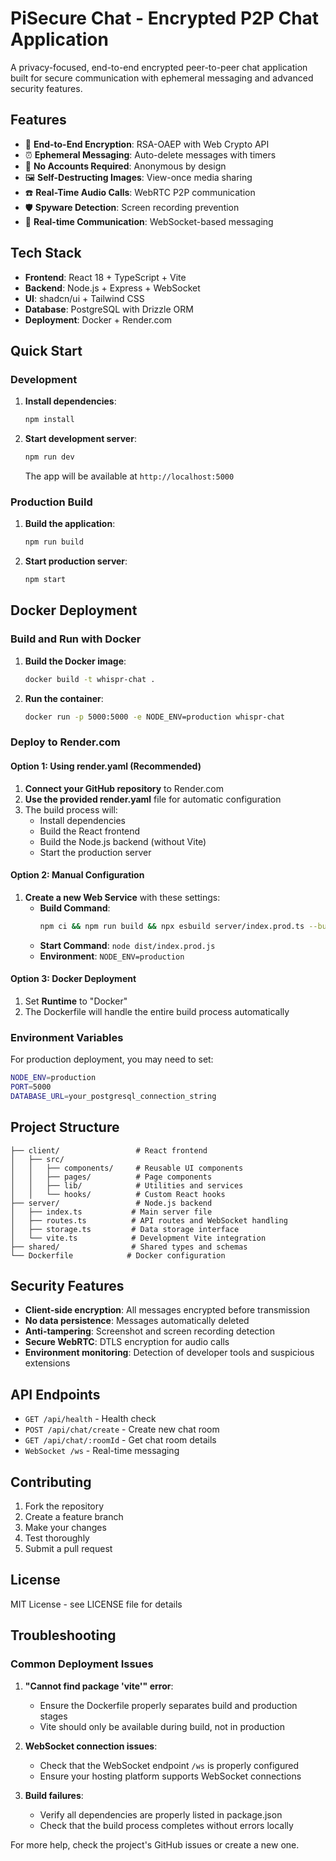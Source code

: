 # PiSecure Chat - Encrypted P2P Chat Application

A privacy-focused, end-to-end encrypted peer-to-peer chat application built for secure communication with ephemeral messaging and advanced security features.

## Features

- 🔐 **End-to-End Encryption**: RSA-OAEP with Web Crypto API
- ⏰ **Ephemeral Messaging**: Auto-delete messages with timers
- 👤 **No Accounts Required**: Anonymous by design
- 🖼️ **Self-Destructing Images**: View-once media sharing
- ☎️ **Real-Time Audio Calls**: WebRTC P2P communication
- 🛡️ **Spyware Detection**: Screen recording prevention
- 🔄 **Real-time Communication**: WebSocket-based messaging

## Tech Stack

- **Frontend**: React 18 + TypeScript + Vite
- **Backend**: Node.js + Express + WebSocket
- **UI**: shadcn/ui + Tailwind CSS
- **Database**: PostgreSQL with Drizzle ORM
- **Deployment**: Docker + Render.com

## Quick Start

### Development

1. **Install dependencies**:
   ```bash
   npm install
   ```

2. **Start development server**:
   ```bash
   npm run dev
   ```
   
   The app will be available at `http://localhost:5000`

### Production Build

1. **Build the application**:
   ```bash
   npm run build
   ```

2. **Start production server**:
   ```bash
   npm start
   ```

## Docker Deployment

### Build and Run with Docker

1. **Build the Docker image**:
   ```bash
   docker build -t whispr-chat .
   ```

2. **Run the container**:
   ```bash
   docker run -p 5000:5000 -e NODE_ENV=production whispr-chat
   ```

### Deploy to Render.com

#### Option 1: Using render.yaml (Recommended)

1. **Connect your GitHub repository** to Render.com
2. **Use the provided render.yaml** file for automatic configuration
3. The build process will:
   - Install dependencies
   - Build the React frontend  
   - Build the Node.js backend (without Vite)
   - Start the production server

#### Option 2: Manual Configuration

1. **Create a new Web Service** with these settings:
   - **Build Command**: 
     ```bash
     npm ci && npm run build && npx esbuild server/index.prod.ts --bundle --platform=node --target=node20 --format=esm --outdir=dist --external:express --external:ws --external:drizzle-orm --external:@neondatabase/serverless --external:memorystore --external:connect-pg-simple --external:passport --external:passport-local --external:express-session --external:crypto --external:path --external:fs --external:http --external:url --external:zod --external:zod-validation-error --external:nanoid
     ```
   - **Start Command**: `node dist/index.prod.js`
   - **Environment**: `NODE_ENV=production`

#### Option 3: Docker Deployment

1. Set **Runtime** to "Docker"
2. The Dockerfile will handle the entire build process automatically

### Environment Variables

For production deployment, you may need to set:

```bash
NODE_ENV=production
PORT=5000
DATABASE_URL=your_postgresql_connection_string
```

## Project Structure

```
├── client/                 # React frontend
│   ├── src/
│   │   ├── components/     # Reusable UI components
│   │   ├── pages/          # Page components
│   │   ├── lib/            # Utilities and services
│   │   └── hooks/          # Custom React hooks
├── server/                 # Node.js backend
│   ├── index.ts           # Main server file
│   ├── routes.ts          # API routes and WebSocket handling
│   ├── storage.ts         # Data storage interface
│   └── vite.ts            # Development Vite integration
├── shared/                # Shared types and schemas
└── Dockerfile            # Docker configuration
```

## Security Features

- **Client-side encryption**: All messages encrypted before transmission
- **No data persistence**: Messages automatically deleted
- **Anti-tampering**: Screenshot and screen recording detection
- **Secure WebRTC**: DTLS encryption for audio calls
- **Environment monitoring**: Detection of developer tools and suspicious extensions

## API Endpoints

- `GET /api/health` - Health check
- `POST /api/chat/create` - Create new chat room
- `GET /api/chat/:roomId` - Get chat room details
- `WebSocket /ws` - Real-time messaging

## Contributing

1. Fork the repository
2. Create a feature branch
3. Make your changes
4. Test thoroughly
5. Submit a pull request

## License

MIT License - see LICENSE file for details

## Troubleshooting

### Common Deployment Issues

1. **"Cannot find package 'vite'" error**:
   - Ensure the Dockerfile properly separates build and production stages
   - Vite should only be available during build, not in production

2. **WebSocket connection issues**:
   - Check that the WebSocket endpoint `/ws` is properly configured
   - Ensure your hosting platform supports WebSocket connections

3. **Build failures**:
   - Verify all dependencies are properly listed in package.json
   - Check that the build process completes without errors locally

For more help, check the project's GitHub issues or create a new one.